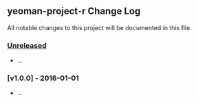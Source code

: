 ## yeoman-project-r Change Log

All notable changes to this project will be documented in this file.

### [Unreleased][unreleased]

- ...

### [v1.0.0] - 2016-01-01

- ...

[unreleased]: https://github.com/LarisaR/yeoman-project-r/compare/v1.0.0...HEAD
[v0.0.1]: https://github.com/LarisaR/yeoman-project-r/compare/v0.0.0...v1.0.0
